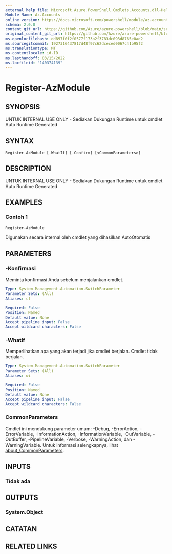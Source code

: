 ```yaml
---
external help file: Microsoft.Azure.PowerShell.Cmdlets.Accounts.dll-Help.xml
Module Name: Az.Accounts
online version: https://docs.microsoft.com/powershell/module/az.accounts/register-azmodule
schema: 2.0.0
content_git_url: https://github.com/Azure/azure-powershell/blob/main/src/Accounts/Accounts/help/Register-AzModule.md
original_content_git_url: https://github.com/Azure/azure-powershell/blob/main/src/Accounts/Accounts/help/Register-AzModule.md
ms.openlocfilehash: dd897f0f2f0577f173b2f3783dc093d8765e0ad2
ms.sourcegitcommit: 1927316437817d48f97c62dceced0067c41b95f2
ms.translationtype: MT
ms.contentlocale: id-ID
ms.lasthandoff: 03/15/2022
ms.locfileid: "140374139"
---
```

# Register-AzModule

## SYNOPSIS
UNTUK INTERNAL USE ONLY - Sediakan Dukungan Runtime untuk cmdlet Auto Runtime Generated

## SYNTAX

```
Register-AzModule [-WhatIf] [-Confirm] [<CommonParameters>]
```

## DESCRIPTION
UNTUK INTERNAL USE ONLY - Sediakan Dukungan Runtime untuk cmdlet Auto Runtime Generated

## EXAMPLES

### Contoh 1
```powershell
Register-AzModule
```

Digunakan secara internal oleh cmdlet yang dihasilkan AutoOtomatis

## PARAMETERS

### -Konfirmasi
Meminta konfirmasi Anda sebelum menjalankan cmdlet.

```yaml
Type: System.Management.Automation.SwitchParameter
Parameter Sets: (All)
Aliases: cf

Required: False
Position: Named
Default value: None
Accept pipeline input: False
Accept wildcard characters: False
```

### -WhatIf
Memperlihatkan apa yang akan terjadi jika cmdlet berjalan. Cmdlet tidak berjalan.

```yaml
Type: System.Management.Automation.SwitchParameter
Parameter Sets: (All)
Aliases: wi

Required: False
Position: Named
Default value: None
Accept pipeline input: False
Accept wildcard characters: False
```

### CommonParameters
Cmdlet ini mendukung parameter umum: -Debug, -ErrorAction, -ErrorVariable, -InformationAction, -InformationVariable, -OutVariable, -OutBuffer, -PipelineVariable, -Verbose, -WarningAction, dan -WarningVariable. Untuk informasi selengkapnya, lihat [about_CommonParameters](http://go.microsoft.com/fwlink/?LinkID=113216).

## INPUTS

### Tidak ada

## OUTPUTS

### System.Object
## CATATAN

## RELATED LINKS
